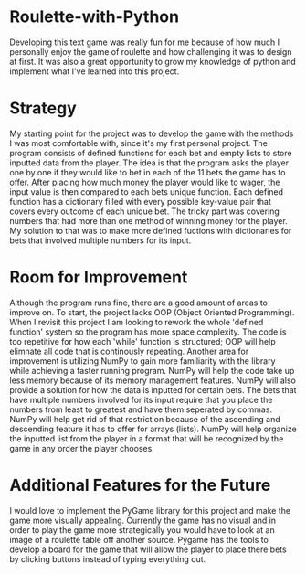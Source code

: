 # Roulette-with-Python

Developing this text game was really fun for me because of how much I personally enjoy the game of roulette and how challenging it was to design at first. It was also a great opportunity to grow my knowledge of python and implement what I've learned into this project. 

# Strategy
My starting point for the project was to develop the game with the methods I was most comfortable with, since it's my first personal project. The program consists of defined functions for each bet and empty lists to store inputted data from the player. The idea is that the program asks the player one by one if they would like to bet in each of the 11 bets the game has to offer. After placing how much money the player would like to wager, the input value is then compared to each bets unique function. Each defined function has a dictionary filled with every possible key-value pair that covers every outcome of each unique bet. The tricky part was covering numbers that had more than one method of winning money for the player. My solution to that was to make more defined fuctions with dictionaries for bets that involved multiple numbers for its input. 

# Room for Improvement 
Although the program runs fine, there are a good amount of areas to improve on. 
To start, the project lacks OOP (Object Oriented Programming). When I revisit this project I am looking to rework the whole 'defined function' system so the program has more space complexity. The code is too repetitive for how each 'while' function is structured; OOP will help elimnate all code that is continously repeating. 
Another area for improvement is utilizing NumPy to gain more familiarity with the library while achieving a faster running program. NumPy will help the code take up less memory because of its memory management features. NumPy will also provide a solution for how the data is inputted for certain bets. The bets that have multiple numbers involved for its input require that you place the numbers from least to greatest and have them seperated by commas. NumPy will help get rid of that restriction because of the ascending and descending feature it has to offer for arrays (lists). NumPy will help organize the inputted list from the player in a format that will be recognized by the game in any order the player chooses. 

# Additional Features for the Future
I would love to implement the PyGame library for this project and make the game more visually appealing. Currently the game has no visual and in order to play the game more strategically you would have to look at an image of a roulette table off another source. Pygame has the tools to develop a board for the game that will allow the player to place there bets by clicking buttons instead of typing everything out. 
